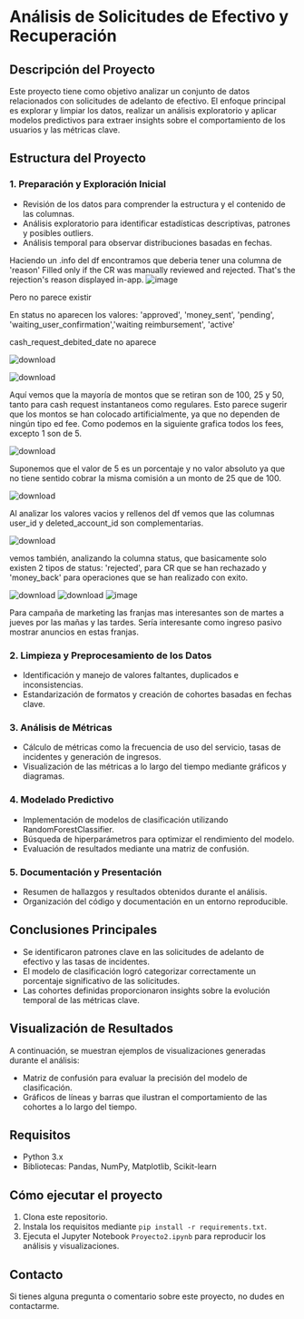 
# Análisis de Solicitudes de Efectivo y Recuperación

## Descripción del Proyecto

Este proyecto tiene como objetivo analizar un conjunto de datos relacionados con solicitudes de adelanto de efectivo. 
El enfoque principal es explorar y limpiar los datos, realizar un análisis exploratorio y aplicar modelos predictivos 
para extraer insights sobre el comportamiento de los usuarios y las métricas clave.

## Estructura del Proyecto


### 1. Preparación y Exploración Inicial
- Revisión de los datos para comprender la estructura y el contenido de las columnas.
- Análisis exploratorio para identificar estadísticas descriptivas, patrones y posibles outliers.
- Análisis temporal para observar distribuciones basadas en fechas.

Haciendo un .info del df encontramos que deberia tener una columna de 'reason' Filled only if the CR was manually reviewed and rejected. That's the rejection's reason displayed in-app.
![image](https://github.com/user-attachments/assets/e4a5f6b0-700b-4f1a-b373-9fc4a12678e3)


Pero no parece existir

En status no aparecen los valores: 'approved', 'money_sent', 'pending', 'waiting_user_confirmation','waiting reimbursement', 'active'


cash_request_debited_date no aparece

![download](https://github.com/user-attachments/assets/f50b8314-4b56-4054-893f-401bdd887f7a)

![download](https://github.com/user-attachments/assets/83e01227-0dfa-41d1-abf4-9079ceeddf4d)


Aquí vemos que la mayoría de montos que se retiran son de 100, 25 y 50, tanto para cash request instantaneos como regulares. Esto parece sugerir que los montos se han colocado artificialmente, ya que no dependen de ningún tipo ed fee. Como podemos en la siguiente grafica todos los fees, excepto 1 son de 5.

![download](https://github.com/user-attachments/assets/602c804b-d4c0-4798-8838-35b08013eb73)

Suponemos que el valor de 5 es un porcentaje y no valor absoluto ya que no tiene sentido cobrar la misma comisión a un monto de 25 que de 100.


![download](https://github.com/user-attachments/assets/69423d1d-135b-40d5-8467-091228ec8c15)

Al analizar los valores vacios y rellenos del df vemos que las columnas user_id y deleted_account_id son complementarias.

![download](https://github.com/user-attachments/assets/c128e283-ec82-433f-b64b-53d35d7468a8)

vemos también, analizando la columna status, que basicamente solo existen 2 tipos de status: 'rejected', para CR que se han rechazado y 'money_back' para operaciones que se han realizado con exito.

![download](https://github.com/user-attachments/assets/fd166687-978a-4da8-95b1-a6d571b36c65)
![download](https://github.com/user-attachments/assets/73d69464-ec0d-4216-853b-77a1ff7bf231)
![image](https://github.com/user-attachments/assets/0dc0c01b-01aa-49e7-ace5-b5bc6dfe802e)


Para campaña de marketing las franjas mas interesantes son de martes a jueves por las mañas y las tardes. Sería interesante como ingreso pasivo mostrar anuncios en estas franjas.

### 2. Limpieza y Preprocesamiento de los Datos
- Identificación y manejo de valores faltantes, duplicados e inconsistencias.
- Estandarización de formatos y creación de cohortes basadas en fechas clave.

### 3. Análisis de Métricas
- Cálculo de métricas como la frecuencia de uso del servicio, tasas de incidentes y generación de ingresos.
- Visualización de las métricas a lo largo del tiempo mediante gráficos y diagramas.

### 4. Modelado Predictivo
- Implementación de modelos de clasificación utilizando RandomForestClassifier.
- Búsqueda de hiperparámetros para optimizar el rendimiento del modelo.
- Evaluación de resultados mediante una matriz de confusión.

### 5. Documentación y Presentación
- Resumen de hallazgos y resultados obtenidos durante el análisis.
- Organización del código y documentación en un entorno reproducible.

## Conclusiones Principales
- Se identificaron patrones clave en las solicitudes de adelanto de efectivo y las tasas de incidentes.
- El modelo de clasificación logró categorizar correctamente un porcentaje significativo de las solicitudes.
- Las cohortes definidas proporcionaron insights sobre la evolución temporal de las métricas clave.

## Visualización de Resultados
A continuación, se muestran ejemplos de visualizaciones generadas durante el análisis:

- Matriz de confusión para evaluar la precisión del modelo de clasificación.
- Gráficos de líneas y barras que ilustran el comportamiento de las cohortes a lo largo del tiempo.

## Requisitos
- Python 3.x
- Bibliotecas: Pandas, NumPy, Matplotlib, Scikit-learn

## Cómo ejecutar el proyecto
1. Clona este repositorio.
2. Instala los requisitos mediante `pip install -r requirements.txt`.
3. Ejecuta el Jupyter Notebook `Proyecto2.ipynb` para reproducir los análisis y visualizaciones.

## Contacto
Si tienes alguna pregunta o comentario sobre este proyecto, no dudes en contactarme.

